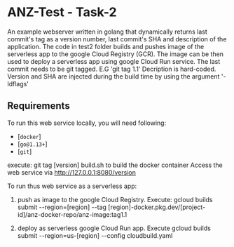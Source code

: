 # ANZ-Test - Task-2
An example webserver written in golang that dynamically returns last commit's tag as a version number, last commit's SHA and description of the application. The code in test2 folder builds and pushes image of the serverless app to the google Cloud Registry (GCR). The image can be then used to deploy a serverless app using google Cloud Run service.
The last commit needs to be git tagged. E.G 'git tag 1.1'
Decription is hard-coded. Version and SHA are injected during the build time by using the argument '-ldflags'

## Requirements
To run this web service locally, you will need following:
- [`docker`]
- [`go@1.13+`]
- [`git`]

execute: 
git tag [version]
build.sh to build the docker container
Access the web service via 
http://127.0.0.1:8080/version

To run thus web service as a serverless app:

1. push as image to the google Cloud Registry.  Execute:
gcloud builds submit --region=[region] --tag [region]-docker.pkg.dev/[project-id]/anz-docker-repo/anz-image:tag1.1

2. deploy as serverless google Cloud Run app. Execute
gcloud builds submit --region=us-[region] --config cloudbuild.yaml

